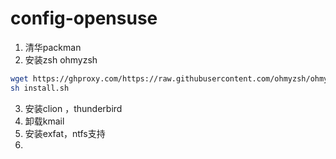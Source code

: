 # config-opensuse
1. 清华packman
2. 安装zsh ohmyzsh
```bash
wget https://ghproxy.com/https://raw.githubusercontent.com/ohmyzsh/ohmyzsh/master/tools/install.sh
sh install.sh
```
3. 安装clion ，thunderbird
4. 卸载kmail
5. 安装exfat，ntfs支持
6. 
